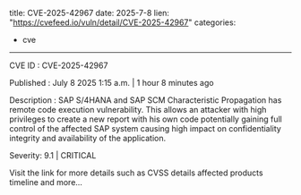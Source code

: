  
title: CVE-2025-42967
date: 2025-7-8
lien: "https://cvefeed.io/vuln/detail/CVE-2025-42967"
categories:
  - cve
---

CVE ID : CVE-2025-42967

Published :  July 8
2025
1:15 a.m. | 1 hour
8 minutes ago

Description : SAP S/4HANA and SAP SCM Characteristic Propagation has remote code execution vulnerability. This allows an attacker with high privileges to create a new report with his own code potentially gaining full control of the affected SAP system causing high impact on confidentiality
integrity
and availability of the application.

Severity: 9.1 | CRITICAL

Visit the link for more details
such as CVSS details
affected products
timeline
and more...
